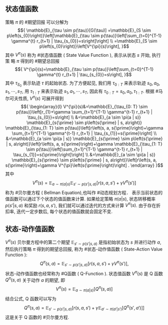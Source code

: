 ## 状态值函数
策略 ${\pi}$ 的 #期望回报 可以分解为 $${ \mathbb{E}_{\tau \sim p(\tau)}[G(\tau)] =\mathbb{E}_{S \sim p\left(s_{0}\right)}\left[\mathbb{E}_{\tau \sim p(\tau)}\left[\sum_{t=0}^{T-1} \gamma^{t} r_{t+1} | \tau_{s_{0}}=s\right]\right] \\ =\mathbb{E}_{S \sim p\left(s_{0}\right)}\left[V^{\pi}(s)\right], }$$ 其中 ${V^{\pi}(s)}$ 称为 #状态值函数 ( State Value Function ), 表示从状态 ${s}$ 开始, 执行策 略 ${\pi}$ 得到的 #期望总回报 $${ V^{\pi}(s)=\mathbb{E}_{\tau \sim p(\tau)}\left[\sum_{t=0}^{T-1} \gamma^{t} r_{t+1} | \tau_{s_{0}}=s\right], }$$ 其中 ${\tau_{S_{0}}}$ 表示轨迹 ${\tau}$ 的起始状态. 
为了方便起见, 我们用 ${\tau_{0: T}}$ 来表示轨迹 ${s_{0}, a_{0}, s_{1}, \cdots, s_{T}}$, 用 ${\tau_{1: T}}$ 来表示轨迹 ${s_{1}, a_{1}, \cdots, s_{T}}$, 因此有 ${\tau_{0: T}=s_{0}, a_{0}, \tau_{1: T}}$. 根据 #马尔可夫性质, ${V^{\pi}(s)}$ 可展开得到 $${ \begin{array}{l} V^{\pi}(s)&=\mathbb{E}_{\tau_{0: T} \sim p(\tau)}\left[r_{1}+\gamma \sum_{t=1}^{T-1} \gamma^{t-1} r_{t+1} | \tau_{s_{0}}=s\right] \\ &=\mathbb{E}_{a \sim \pi(a | s)} \mathbb{E}_{s{\prime} \sim p\left(s{\prime} | s, a\right)} \mathbb{E}_{\tau_{1: T} \sim p(\tau)}\left[r\left(s, a, s{\prime}\right)+\gamma \sum_{t=1}^{T-1} \gamma^{t-1} r_{t+1} | \tau_{s_{1}}=s{\prime}\right] \\ &=\mathbb{E}_{a \sim \pi(a | s)} \mathbb{E}_{s{\prime} \sim p\left(s{\prime} | s, a\right)}\left[r\left(s, a, s{\prime}\right)+\gamma \mathbb{E}_{\tau_{1: T} \sim p(\tau)}\left[\sum_{t=1}^{T-1} \gamma^{t-1} r_{t+1} | \tau_{s_{1}}=s{\prime}\right]\right] \\ &=\mathbb{E}_{a \sim \pi(a | s)} \mathbb{E}_{s{\prime} \sim p\left(s{\prime} | s, a\right)}\left[r\left(s, a, s{\prime}\right)+\gamma V^{\pi}\left(s{\prime}\right)\right] . \end{array} }$$
其中 $${V^{\pi}(s)}=\mathbb{E}_{a \sim \pi(a | s)} \mathbb{E}_{s{\prime} \sim p\left(s{\prime} | s, a\right)}\left[r\left(s, a, s{\prime}\right)+\gamma V^{\pi}\left(s{\prime}\right)\right]$$称为 #贝尔曼方程 ( Bellman Equation),也叫作 #动态规划方程． 表示当前状态的值函数可以通过下个状态的值函数来计算. 如果给定策略 ${\pi(a | s)}$, 状态转移概率 ${p\left(s{\prime} | s, a\right)}$ 和奖励 ${r\left(s, a, s{\prime}\right)}$, 我们就可以通过迭代的方式来计算 ${V^{\pi}(s)}$. 由于存在折扣率, 迭代一定步数后, 每个状态的值函数就会固定不变. 

## 状态-动作值函数
${V^{\pi}(s)}$ 贝尔曼方程中的第二个期望 $\mathbb{E}_{s{\prime} \sim p\left(s{\prime} | s, a\right)}$ 是指初始状态为 ${s}$ 并进行动作 ${a}$, 然后执行策略 ${\pi}$ 得到的期望总回报, 称为 #状态-动作值函数 ( State-Action Value Function ): $${ Q^{\pi}(s, a)=\mathbb{E}_{s{\prime} \sim p\left(s{\prime} | s, a\right)}\left[r\left(s, a, s{\prime}\right)+\gamma V^{\pi}\left(s{\prime}\right)\right], }$$状态-动作值函数也经常称为 #Q函数 ( Q-Function ). 
状态值函数 ${V^{\pi}(s)}$ 是 ${\mathrm{Q}}$ 函数 ${Q^{\pi}(s, a)}$ 关于动作 ${a}$ 的期望, 即 $${ V^{\pi}(s)=\mathbb{E}_{a \sim \pi(a | s)}\left[Q^{\pi}(s, a)\right] }$$ 结合公式, ${\mathrm{Q}}$ 函数可以写为 $${ Q^{\pi}(s, a)=\mathbb{E}_{s{\prime} \sim p\left(s{\prime} | s, a\right)}\left[r\left(s, a, s{\prime}\right)+\gamma \mathbb{E}_{a{\prime} \sim \pi\left(a{\prime} | s{\prime}\right)}\left[Q^{\pi}\left(s{\prime}, a{\prime}\right)\right]\right] }$$ 这是关于 ${\mathrm{Q}}$ 函数的 #贝尔曼方程.
